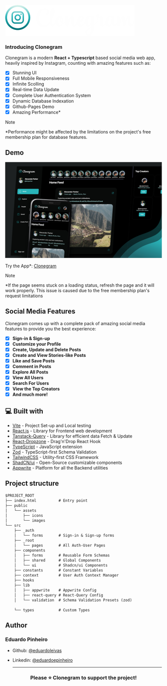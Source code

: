![logo](https://raw.githubusercontent.com/eduardoleivas/clonegram/3a5e09f609743f7f61dcc71daebff7c08d25592d/public/assets/images/logo1.svg)

### Introducing Clonegram

Clonegram is a modern **React + Typescript** based social media web app, heavily inspired by Instagram, counting with amazing features such as:
- [x] Stunning UI
- [x] Full Mobile Responsiveness
- [x] Infinite Scolling
- [x] Real-time Data Update
- [x] Complete User Authentication System 
- [x] Dynamic Database Indexation
- [x] Github-Pages Demo
- [x] Amazing Performance*

>[!NOTE]
>*Performance might be affected by the limitations on the project's free membership plan for database features. 

## Demo

![poster_clonegram](https://raw.githubusercontent.com/eduardoleivas/clonegram/main/public/assets/images/bg-readme.jpg)

Try the App*: [Clonegram](https://snapgraam.vercel.app/)
>[!NOTE]
>*If the page seems stuck on a loading status, refresh the page and it will work properly. This issue is caused due to the free membership plan's request limitations

## Social Media Features

Clonegram comes up with a complete pack of amazing social media features to provide you the best experience:

- [x] **Sign-in & Sign-up**
- [x] **Customize your Profile**
- [x] **Create, Update and Delete Posts**
- [x] **Create and View Stories-like Posts**
- [x] **Like and Save Posts**
- [x] **Comment in Posts**
- [x] **Explore All Posts**
- [x] **View All Users**
- [x] **Search For Users** 
- [x] **View the Top Creators**
- [x] **And much more!**

## 💻 Built with

- [Vite](https://vitejs.dev/) - Project Set-up and Local testing
- [React.js](https://react.dev/) - Library for Frontend web development
- [Tanstack-Query](https://tanstack.com/) - Library for efficient data Fetch & Update
- [React-Dropzone](https://react-dropzone.js.org/) - Drag'n'Drop React Hook
- [TypeScript](https://typescriptlang.org/) - JavaScript extension
- [Zod](https://zod.dev/) - TypeScript-first Schema Validation
- [TailwindCSS](https://tailwindcss.com/) - Utility-first CSS Framework
- [ShadCN/ui](https://ui.shadcn.com/) - Open-Source customizable components
- [Appwrite](https://appwrite.io/) - Platform for all the Backend utilities

## Project structure

```
$PROJECT_ROOT
├── index.html          # Entry point
├── public
│   └── assets
│       ├── icons
│       └── images
└── src
    ├── _auth
    │   └── forms       # Sign-in & Sign-up forms
    ├── _root
    │   └── pages       # All Auth-User Pages
    ├── components
    │   ├── forms       # Reusable Form Schemas
    │   ├── shared      # Global Components
    │   └── ui          # Shadcn/ui Components
    ├── constants       # Constant Variables
    ├── context         # User Auth Context Manager
    ├── hooks
    ├── lib
    │   ├── appwrite    # Appwrite Config
    │   ├── react-query # React-Query Config
    │   └── validation  # Schema Validation Presets (zod)

    └── types           # Custom Types
```

## Author

### Eduardo Pinheiro

- Github: [@eduardoleivas](https://github.com/eduardoleivas)
- Linkedin: [@eduardoepinheiro](https://www.linkedin.com/in/eduardoepinheiro/)

  ***

<h3 align="center">
Please ⭐️ Clonegram to support the project!
</h3>





